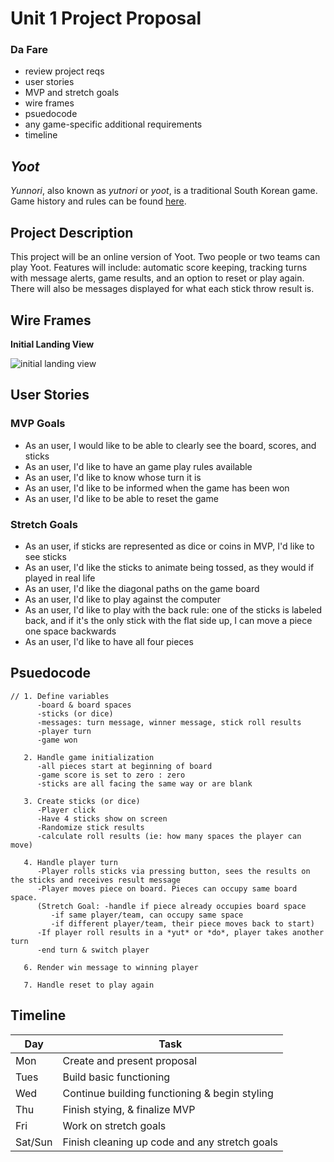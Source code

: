 # Unit 1 Project Proposal


### Da Fare
+ review project reqs
+ user stories
+ MVP and stretch goals
+ wire frames 
+ psuedocode
+ any game-specific additional requirements
+ timeline



## *Yoot*

*Yunnori*, also known as *yutnori* or *yoot*, is a traditional South Korean game. Game history and rules can be found [here](https://en.wikipedia.org/wiki/Yunnori).

## Project Description

This project will be an online version of Yoot. Two people or two teams can play Yoot. Features will include: automatic score keeping, tracking turns with message alerts, game results, and an option to reset or play again. There will also be messages displayed for what each stick throw result is. 


## Wire Frames

**Initial Landing View**

![initial landing view](https://wireframe.cc/TLU4kt)

## User Stories

### MVP Goals

+ As an user, I would like to be able to clearly see the board, scores, and sticks
+ As an user, I'd like to have an game play rules available
+ As an user, I'd like to know whose turn it is
+ As an user, I'd like to be informed when the game has been won
+ As an user, I'd like to be able to reset the game


### Stretch Goals

+ As an user, if sticks are represented as dice or coins in MVP, I'd like to see sticks
+ As an user, I'd like the sticks to animate being tossed, as they would if played in real life
+ As an user, I'd like the diagonal paths on the game board
+ As an user, I'd like to play against the computer
+ As an user, I'd like to play with the back rule: one of the sticks is labeled back, and if it's the only stick with the flat side up, I can move a piece one space backwards
+ As an user, I'd like to have all four pieces


## Psuedocode
```
// 1. Define variables
      -board & board spaces
      -sticks (or dice)
      -messages: turn message, winner message, stick roll results
      -player turn
      -game won 

   2. Handle game initialization
      -all pieces start at beginning of board
      -game score is set to zero : zero
      -sticks are all facing the same way or are blank

   3. Create sticks (or dice)
      -Player click
      -Have 4 sticks show on screen
      -Randomize stick results
      -calculate roll results (ie: how many spaces the player can move)

   4. Handle player turn
      -Player rolls sticks via pressing button, sees the results on the sticks and receives result message
      -Player moves piece on board. Pieces can occupy same board space. 
      (Stretch Goal: -handle if piece already occupies board space
         -if same player/team, can occupy same space
         -if different player/team, their piece moves back to start)
      -If player roll results in a *yut* or *do*, player takes another turn
      -end turn & switch player

   6. Render win message to winning player

   7. Handle reset to play again
```
## Timeline

| Day  |  Task |
|---|---|
| Mon  |  Create and present proposal |
|  Tues |  Build basic functioning |
| Wed  |  Continue building functioning & begin styling |
|  Thu | Finish stying, & finalize MVP  |
|  Fri |  Work on stretch goals |
| Sat/Sun  | Finish cleaning up code and any stretch goals  |